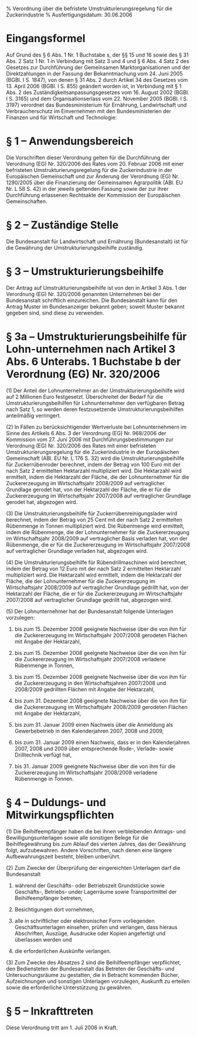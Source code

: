 % Verordnung über die befristete Umstrukturierungsregelung für die Zuckerindustrie
% Ausfertigungsdatum: 30.06.2006
 
# Eingangsformel

Auf Grund des § 6 Abs. 1 Nr. 1 Buchstabe s, der §§ 15 und 16 sowie des § 31 Abs. 2 Satz 1 Nr. 1 in Verbindung mit Satz 3 und 4 und § 6 Abs. 4 Satz 2 des Gesetzes zur Durchführung der Gemeinsamen Marktorganisationen und der Direktzahlungen in der Fassung der Bekanntmachung vom 24. Juni 2005 (BGBl. I S. 1847), von denen § 31 Abs. 2 durch Artikel 34 des Gesetzes vom 13. April 2006 (BGBl. I S. 855) geändert worden ist, in Verbindung mit § 1 Abs. 2 des Zuständigkeitsanpassungsgesetzes vom 16. August 2002 (BGBl. I S. 3165) und dem Organisationserlass vom 22. November 2005 (BGBl. I S. 3197) verordnet das Bundesministerium für Ernährung, Landwirtschaft und Verbraucherschutz im Einvernehmen mit den Bundesministerien der Finanzen und für Wirtschaft und Technologie:

# § 1 – Anwendungsbereich

Die Vorschriften dieser Verordnung gelten für die Durchführung der Verordnung (EG) Nr. 320/2006 des Rates vom 20. Februar 2006 mit einer befristeten Umstrukturierungsregelung für die Zuckerindustrie in der Europäischen Gemeinschaft und zur Änderung der Verordnung (EG) Nr. 1290/2005 über die Finanzierung der Gemeinsamen Agrarpolitik (ABl. EU Nr. L 58 S. 42) in der jeweils geltenden Fassung sowie der zur ihrer Durchführung erlassenen Rechtsakte der Kommission der Europäischen Gemeinschaften.

# § 2 – Zuständige Stelle

Die Bundesanstalt für Landwirtschaft und Ernährung (Bundesanstalt) ist für die Gewährung der Umstrukturierungsbeihilfe zuständig.

# § 3 – Umstrukturierungsbeihilfe

Der Antrag auf Umstrukturierungsbeihilfe ist von den in Artikel 3 Abs. 1 der Verordnung (EG) Nr. 320/2006 genannten Unternehmen bei der Bundesanstalt schriftlich einzureichen. Die Bundesanstalt kann für den Antrag Muster im Bundesanzeiger bekannt geben; soweit Muster bekannt gegeben sind, sind diese zu verwenden.

# § 3a – Umstrukturierungsbeihilfe für Lohn-unternehmen nach Artikel 3 Abs. 6 Unterabs. 1 Buchstabe b der Verordnung (EG) Nr. 320/2006

(1) Der Anteil der Lohnunternehmer an der Umstrukturierungsbeihilfe wird auf 2 Millionen Euro festgesetzt. Überschreitet der Bedarf für die Umstrukturierungsbeihilfen für Lohnunternehmer den verfügbaren Betrag nach Satz 1, so werden deren festzusetzende Umstrukturierungsbeihilfen anteilmäßig verringert.

(2) In Fällen zu berücksichtigender Wertverluste bei Lohnunternehmern im Sinne des Artikels 6 Abs. 3 der Verordnung (EG) Nr. 968/2006 der Kommission vom 27. Juni 2006 mit Durchführungsbestimmungen zur Verordnung (EG) Nr. 320/2006 des Rates mit einer befristeten Umstrukturierungsregelung für die Zuckerindustrie in der Europäischen Gemeinschaft (ABl. EU Nr. L 176 S. 32) wird die Umstrukturierungsbeihilfe für Zuckerrübenroder berechnet, indem der Betrag von 100 Euro mit der nach Satz 2 ermittelten Hektarzahl multipliziert wird. Die Hektarzahl wird ermittelt, indem die Hektarzahl der Fläche, die der Lohnunternehmer für die Zuckererzeugung im Wirtschaftsjahr 2008/2009 auf vertraglicher Grundlage gerodet hat, von der Hektarzahl der Fläche, die er für die Zuckererzeugung im Wirtschaftsjahr 2007/2008 auf vertraglicher Grundlage gerodet hat, abgezogen wird.

(3) Die Umstrukturierungsbeihilfe für Zuckerrübenreinigungslader wird berechnet, indem der Betrag von 25 Cent mit der nach Satz 2 ermittelten Rübenmenge in Tonnen multipliziert wird. Die Rübenmenge wird ermittelt, indem die Rübenmenge, die der Lohnunternehmer für die Zuckererzeugung im Wirtschaftsjahr 2008/2009 auf vertraglicher Basis verladen hat, von der Rübenmenge, die er für die Zuckererzeugung im Wirtschaftsjahr 2007/2008 auf vertraglicher Grundlage verladen hat, abgezogen wird.

(4) Die Umstrukturierungsbeihilfe für Rübendrillmaschinen wird berechnet, indem der Betrag von 12 Euro mit der nach Satz 2 ermittelten Hektarzahl multipliziert wird. Die Hektarzahl wird ermittelt, indem die Hektarzahl der Fläche, die der Lohnunternehmer für die Zuckererzeugung im Wirtschaftsjahr 2008/2009 auf vertraglicher Grundlage gedrillt hat, von der Hektarzahl der Fläche, die er für die Zuckererzeugung im Wirtschaftsjahr 2007/2008 auf vertraglicher Grundlage gedrillt hat, abgezogen wird.

(5) Der Lohnunternehmer hat der Bundesanstalt folgende Unterlagen vorzulegen:

1. bis zum 15. Dezember 2008 geeignete Nachweise über die von ihm für die Zuckererzeugung im Wirtschaftsjahr 2007/2008 gerodeten Flächen mit Angabe der Hektarzahl,

2. bis zum 15. Dezember 2008 geeignete Nachweise über die von ihm für die Zuckererzeugung im Wirtschaftsjahr 2007/2008 verladene Rübenmenge in Tonnen,

3. bis zum 15. Dezember 2008 geeignete Nachweise über die von ihm für die Zuckererzeugung in den Wirtschaftsjahren 2007/2008 und 2008/2009 gedrillten Flächen mit Angabe der Hektarzahl,

4. bis zum 31. Dezember 2008 geeignete Nachweise über die von ihm für die Zuckererzeugung im Wirtschaftsjahr 2008/2009 gerodeten Flächen mit Angabe der Hektarzahl,

5. bis zum 31. Januar 2009 einen Nachweis über die Anmeldung als Gewerbebetrieb in den Kalenderjahren 2007, 2008 und 2009,

6. bis zum 31. Januar 2009 einen Nachweis, dass er in den Kalenderjahren 2007, 2008 und 2009 über entsprechende Rode-, Verlade- sowie Drilltechnik verfügt hat,

7. bis 31. Januar 2009 geeignete Nachweise über die von ihm für die Zuckererzeugung im Wirtschaftsjahr 2008/2009 verladene Rübenmenge in Tonnen.

# § 4 – Duldungs- und Mitwirkungspflichten

(1) Die Beihilfeempfänger haben die bei ihnen verbleibenden Antrags- und Bewilligungsunterlagen sowie alle sonstigen Belege für die Beihilfegewährung bis zum Ablauf des vierten Jahres, das der Gewährung folgt, aufzubewahren. Andere Vorschriften, nach denen eine längere Aufbewahrungszeit besteht, bleiben unberührt.

(2) Zum Zwecke der Überprüfung der eingereichten Unterlagen darf die Bundesanstalt

1. während der Geschäfts- oder Betriebszeit Grundstücke sowie Geschäfts-, Betriebs- under Lagerräume sowie Transportmittel der Beihilfeempfänger betreten,

2. Besichtigungen dort vornehmen,

3. alle in schriftlicher oder elektronischer Form vorliegenden Geschäftsunterlagen einsehen, prüfen und verlangen, dass hieraus Abschriften, Auszüge, Ausdrucke oder Kopien angefertigt und überlassen werden und

4. die erforderlichen Auskünfte verlangen.

(3) Zum Zwecke des Absatzes 2 sind die Beihilfeempfänger verpflichtet, den Bediensteten der Bundesanstalt das Betreten der Geschäfts- und Untersuchungsräume zu gestatten, die in Betracht kommenden Bücher, Aufzeichnungen und sonstigen Unterlagen vorzulegen, Auskunft zu erteilen sowie die erforderliche Unterstützung zu gewähren.

# § 5 – Inkrafttreten

Diese Verordnung tritt am 1. Juli 2006 in Kraft.

